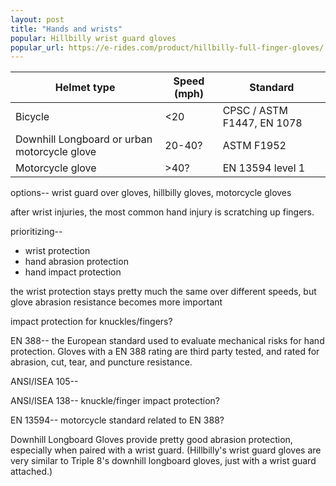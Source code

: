 ```yaml
---
layout: post
title: "Hands and wrists"
popular: Hillbilly wrist guard gloves
popular_url: https://e-rides.com/product/hillbilly-full-finger-gloves/
---
```


| Helmet type | Speed (mph) | Standard |
| ----------- | ----------- | --- |
| Bicycle      | <20       | CPSC / ASTM F1447, EN 1078 |
| Downhill Longboard or urban motorcycle glove | 20-40? | ASTM F1952 |
| Motorcycle glove  | >40?   | EN 13594 level 1 |

options-- wrist guard over gloves, hillbilly gloves, motorcycle gloves

after wrist injuries, the most common hand injury is scratching up fingers.

prioritizing--

- wrist protection
- hand abrasion protection
- hand impact protection

the wrist protection stays pretty much the same over different speeds, but glove abrasion resistance becomes more important

impact protection for knuckles/fingers?

EN 388-- the European standard used to evaluate mechanical risks for hand
protection. Gloves with a EN 388 rating are third party tested, and rated for
abrasion, cut, tear, and puncture resistance.

ANSI/ISEA 105-- 

ANSI/ISEA 138-- knuckle/finger impact protection?

EN 13594-- motorcycle standard related to EN 388?

Downhill Longboard Gloves provide pretty good abrasion protection, especially
when paired with a wrist guard. (Hillbilly's wrist guard gloves are very similar
to Triple 8's downhill longboard gloves, just with a wrist guard attached.)
